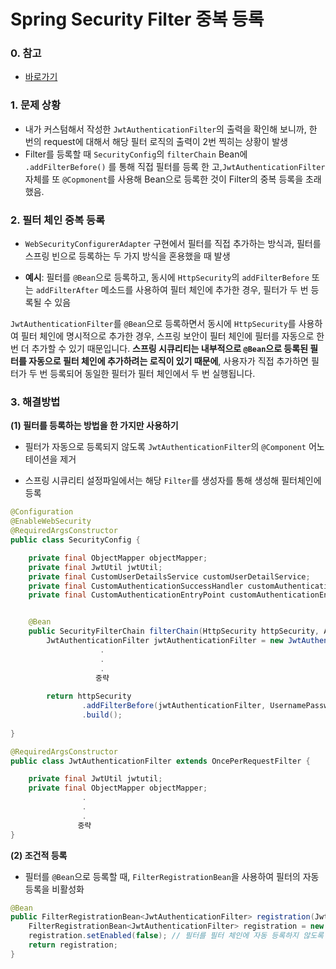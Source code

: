 # Spring Security Filter 중복 등록

### 0. 참고

- [바로가기](https://shanepark.tistory.com/497)

### 1. 문제 상황

- 내가 커스텀해서 작성한 `JwtAuthenticationFilter`의 출력을 확인해 보니까, 한 번의 request에 대해서 해당 필터 로직의 출력이 2번 찍히는 상황이 발생
- Filter를 등록할 때 `SecurityConfig`의 `filterChain` Bean에 `.addFilterBefore()` 를 통해 직접 필터를 등록 한 고,`JwtAuthenticationFilter`자체를 또 `@Copmonent`를 사용해 Bean으로 등록한 것이 Filter의 중복 등록을 초래했음.

### 2. 필터 체인 중복 등록

- `WebSecurityConfigurerAdapter` 구현에서 필터를 직접 추가하는 방식과, 필터를 스프링 빈으로 등록하는 두 가지 방식을 혼용했을 때 발생

- **예시**: 필터를 `@Bean`으로 등록하고, 동시에 `HttpSecurity`의 `addFilterBefore` 또는 `addFilterAfter` 메소드를 사용하여 필터 체인에 추가한 경우, 필터가 두 번 등록될 수 있음

`JwtAuthenticationFilter`를 `@Bean`으로 등록하면서 동시에 `HttpSecurity`를 사용하여 필터 체인에 명시적으로 추가한 경우, 스프링 보안이 필터 체인에 필터를 자동으로 한 번 더 추가할 수 있기 때문입니다. **스프링 시큐리티는 내부적으로 `@Bean`으로 등록된 필터를 자동으로 필터 체인에 추가하려는 로직이 있기 때문에**, 사용자가 직접 추가하면 필터가 두 번 등록되어 동일한 필터가 필터 체인에서 두 번 실행됩니다.

### 3. 해결방법

**(1) 필터를 등록하는 방법을 한 가지만 사용하기**

- 필터가 자동으로 등록되지 않도록 `JwtAuthenticationFilter`의 `@Component` 어노테이션을 제거

- 스프링 시큐리티 설정파일에서는 해당 `Filter`를 생성자를 통해 생성해 필터체인에 등록

```java
@Configuration
@EnableWebSecurity
@RequiredArgsConstructor
public class SecurityConfig {

    private final ObjectMapper objectMapper;
    private final JwtUtil jwtUtil;
    private final CustomUserDetailsService customUserDetailService;
    private final CustomAuthenticationSuccessHandler customAuthenticationSuccessHandler;
    private final CustomAuthenticationEntryPoint customAuthenticationEntryPoint;


    @Bean
    public SecurityFilterChain filterChain(HttpSecurity httpSecurity, AuthenticationManager authenticationManager) throws Exception {
        JwtAuthenticationFilter jwtAuthenticationFilter = new JwtAuthenticationFilter(jwtUtil, objectMapper);
					.
                    .
                    .
                   중략
                        
        return httpSecurity
                .addFilterBefore(jwtAuthenticationFilter, UsernamePasswordAuthenticationFilter.class)
                .build();
        
}
```

```java
@RequiredArgsConstructor
public class JwtAuthenticationFilter extends OncePerRequestFilter {

    private final JwtUtil jwtutil;
    private final ObjectMapper objectMapper;
    			.
    			.
    			.
   			   중략
}
```



**(2) 조건적 등록** 

- 필터를 `@Bean`으로 등록할 때, `FilterRegistrationBean`을 사용하여 필터의 자동 등록을 비활성화

```java
@Bean
public FilterRegistrationBean<JwtAuthenticationFilter> registration(JwtAuthenticationFilter filter) {
    FilterRegistrationBean<JwtAuthenticationFilter> registration = new FilterRegistrationBean<>(filter);
    registration.setEnabled(false); // 필터를 필터 체인에 자동 등록하지 않도록 설정
    return registration;
}
```
